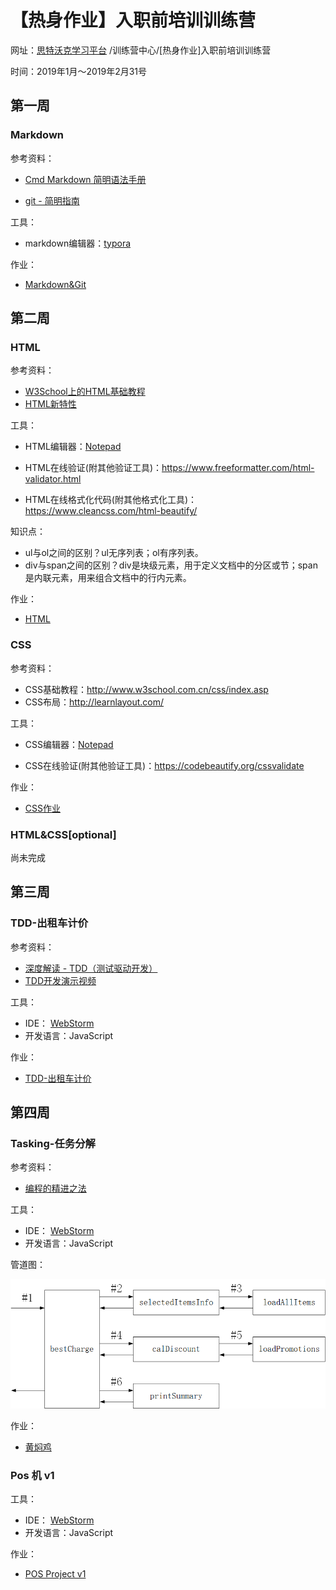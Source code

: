 # 【热身作业】入职前培训训练营

网址：[思特沃克学习平台](https://school.thoughtworks.cn/) /训练营中心/[热身作业]入职前培训训练营

时间：2019年1月～2019年2月31号



## 第一周

### Markdown

参考资料：

- [Cmd Markdown 简明语法手册](https://www.zybuluo.com/mdeditor?url=https://www.zybuluo.com/static/editor/md-help.markdown)

- [git - 简明指南](http://rogerdudler.github.io/git-guide/index.zh.html)

工具：

- markdown编辑器：[typora](https://typora.io/)

作业：

- [Markdown&Git](./homework/homework1.md)

  

## 第二周

### HTML

参考资料：

- [W3School上的HTML基础教程](http://www.w3school.com.cn/html/index.asp)
- [HTML新特性](http://www.w3school.com.cn/html5/index.asp)

工具：

- HTML编辑器：[Notepad](https://notepad-plus-plus.org/)

- HTML在线验证(附其他验证工具)：<https://www.freeformatter.com/html-validator.html>
- HTML在线格式化代码(附其他格式化工具)：<https://www.cleancss.com/html-beautify/>

知识点：

- ul与ol之间的区别？ul无序列表；ol有序列表。
- div与span之间的区别？div是块级元素，用于定义文档中的分区或节；span是内联元素，用来组合文档中的行内元素。

作业：

- [HTML](./homework/homework2_1.html)

### CSS

参考资料：

- CSS基础教程：<http://www.w3school.com.cn/css/index.asp>
- CSS布局：<http://learnlayout.com/>

工具：

- CSS编辑器：[Notepad](https://notepad-plus-plus.org/)

- CSS在线验证(附其他验证工具)：<https://codebeautify.org/cssvalidate>

作业：

- [CSS作业](./homework/homework2_2.html)

### HTML&CSS[optional]

尚未完成



## 第三周

### TDD-出租车计价

参考资料：

- [深度解读 - TDD（测试驱动开发）](https://www.jianshu.com/p/62f16cd4fef3)
- [TDD开发演示视频](https://www.bilibili.com/video/av9208705/)

工具：

- IDE： [WebStorm](https://www.jetbrains.com/webstorm/)
- 开发语言：JavaScript

作业：

- [TDD-出租车计价](./homework/homework3) 



## 第四周

### Tasking-任务分解

参考资料：

- [编程的精进之法](https://www.zybuluo.com/jtong/note/504192)

工具：

- IDE： [WebStorm](https://www.jetbrains.com/webstorm/)
- 开发语言：JavaScript

管道图：

![管道图](homework/img/homework4-1_blockdiagram.png)

作业：

- [黄焖鸡](./homework/homework4_1)

### Pos 机 v1

工具：

- IDE： [WebStorm](https://www.jetbrains.com/webstorm/)
- 开发语言：JavaScript

作业：

- [POS Project v1](./homework/homework4_2)